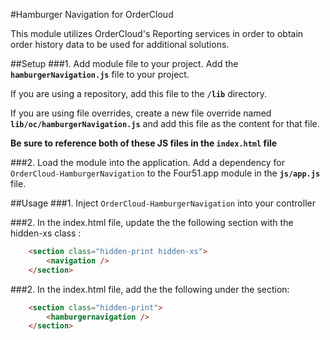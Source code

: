 #Hamburger Navigation for OrderCloud

This module utilizes OrderCloud's Reporting services in order to obtain order history data to be used for additional solutions.

##Setup
###1. Add module file to your project.
Add the **`hamburgerNavigation.js`** file to your project.

If you are using a repository, add this file to the **`/lib`** directory.

If you are using file overrides, create a new file override named **`lib/oc/hamburgerNavigation.js`** and add this file as the content for that file.

**Be sure to reference both of these JS files in the `index.html` file**

###2. Load the module into the application.
Add a dependency for `OrderCloud-HamburgerNavigation` to the Four51.app module in the **`js/app.js`** file.

##Usage
###1. Inject `OrderCloud-HamburgerNavigation` into your controller

###2. In the index.html file, update the the following section with the hidden-xs class : 

```html
    <section class="hidden-print hidden-xs">
        <navigation />
    </section>
```

###2. In the index.html file, add the the following under the <navigation> section: 

```html
    <section class="hidden-print">
        <hamburgernavigation />
    </section>
```